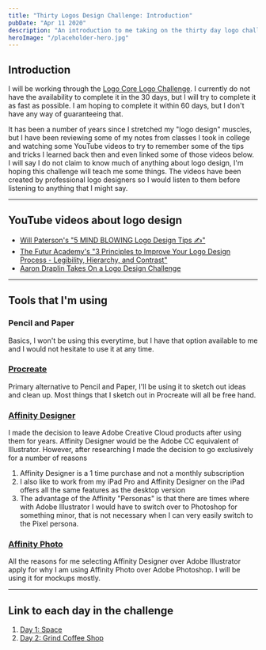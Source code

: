```yaml
---
title: "Thirty Logos Design Challenge: Introduction"
pubDate: "Apr 11 2020"
description: "An introduction to me taking on the thirty day logo challenge."
heroImage: "/placeholder-hero.jpg"
---
```


## Introduction

I will be working through the [Logo Core Logo Challenge](https://www.logocore.com/logo-challenge/). I currently do not have the availability to complete it in the 30 days, but I will try to complete it as fast as possible. I am hoping to complete it within 60 days, but I don't have any way of guaranteeing that.

It has been a number of years since I stretched my "logo design" muscles, but I have been reviewing some of my notes from classes I took in college and watching some YouTube videos to try to remember some of the tips and tricks I learned back then and even linked some of those videos below. I will say I do not claim to know much of anything about logo design, I'm hoping this challenge will teach me some things. The videos have been created by professional logo designers so I would listen to them before listening to anything that I might say.

---

## YouTube videos about logo design

- [Will Paterson's "5 MIND BLOWING Logo Design Tips ✍"](https://www.youtube.com/watch?v=dQjcqEE37jA)
- [The Futur Academy's "3 Principles to Improve Your Logo Design Process - Legibility, Hierarchy, and Contrast"](https://www.youtube.com/watch?v=dBIq0KArHFE)
- [Aaron Draplin Takes On a Logo Design Challenge](https://www.youtube.com/watch?v=zOPA0NaeTBk)

---

## Tools that I'm using

### Pencil and Paper

Basics, I won't be using this everytime, but I have that option available to me and I would not hesitate to use it at any time.

### [Procreate](https://procreate.art/)

Primary alternative to Pencil and Paper, I'll be using it to sketch out ideas and clean up. Most things that I sketch out in Procreate will all be free hand.

### [Affinity Designer](https://affinity.serif.com/en-us/designer/)

I made the decision to leave Adobe Creative Cloud products after using them for years. Affinity Designer would be the Adobe CC equivalent of Illustrator. However, after researching I made the decision to go exclusively for a number of reasons

1. Affinity Designer is a 1 time purchase and not a monthly subscription
2. I also like to work from my iPad Pro and Affinity Designer on the iPad offers all the same features as the desktop version
3. The advantage of the Affinity "Personas" is that there are times where with Adobe Illustrator I would have to switch over to Photoshop for something minor, that is not necessary when I can very easily switch to the Pixel persona.

### [Affinity Photo](https://affinity.serif.com/en-us/photo/)

All the reasons for me selecting Affinity Designer over Adobe Illustrator apply for why I am using Affinity Photo over Adobe Photoshop. I will be using it for mockups mostly.

---

## Link to each day in the challenge

1. [Day 1: Space](/design/thirty-logos-challenge/day-1)
2. [Day 2: Grind Coffee Shop](/design/thirty-logos-challenge/day-2)

